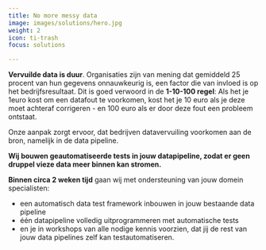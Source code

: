 ```yaml
---
title: No more messy data
image: images/solutions/hero.jpg
weight: 2
icon: ti-trash
focus: solutions

---
```

**Vervuilde data is duur**. Organisaties zijn van mening dat gemiddeld 25 procent van hun gegevens onnauwkeurig is, een factor die van invloed is op het bedrijfsresultaat. Dit is goed verwoord in de **1-10-100 regel**: Als het je  1euro kost om een datafout te voorkomen, kost het je 10 euro als je deze moet achteraf corrigeren - en 100 euro als er door deze fout een probleem ontstaat.

Onze aanpak zorgt ervoor, dat bedrijven datavervuiling voorkomen aan de bron, namelijk in de data pipeline.

**Wij bouwen geautomatiseerde tests in jouw datapipeline, zodat er geen druppel vieze data meer binnen kan stromen.**

**Binnen circa 2 weken tijd** gaan wij met ondersteuning van jouw domein specialisten:

* een automatisch data test framework inbouwen in jouw bestaande data pipeline
* één datapipeline volledig uitprogrammeren met automatische tests
* en je in workshops van alle nodige kennis voorzien, dat jij de rest van jouw data pipelines zelf kan testautomatiseren.